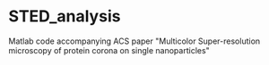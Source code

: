 # STED_analysis
Matlab code accompanying ACS paper "Multicolor Super-resolution microscopy of protein corona on single nanoparticles"
